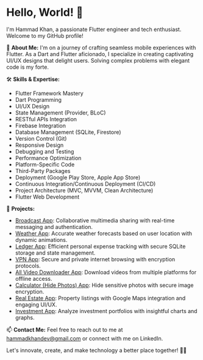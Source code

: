 # Hello, World! 👋

I'm Hammad Khan, a passionate Flutter engineer and tech enthusiast. Welcome to my GitHub profile!

🚀 **About Me:**
I'm on a journey of crafting seamless mobile experiences with Flutter. As a Dart and Flutter aficionado, I specialize in creating captivating UI/UX designs that delight users. Solving complex problems with elegant code is my forte.

🛠️ **Skills & Expertise:**
- Flutter Framework Mastery
- Dart Programming
- UI/UX Design
- State Management (Provider, BLoC)
- RESTful APIs Integration
- Firebase Integration
- Database Management (SQLite, Firestore)
- Version Control (Git)
- Responsive Design
- Debugging and Testing
- Performance Optimization
- Platform-Specific Code
- Third-Party Packages
- Deployment (Google Play Store, Apple App Store)
- Continuous Integration/Continuous Deployment (CI/CD)
- Project Architecture (MVC, MVVM, Clean Architecture)
- Flutter Web Development

🔭 **Projects:**
- [Broadcast App](link): Collaborative multimedia sharing with real-time messaging and authentication.
- [Weather App](link): Accurate weather forecasts based on user location with dynamic animations.
- [Ledger App](link): Efficient personal expense tracking with secure SQLite storage and state management.
- [VPN App](link): Secure and private internet browsing with encryption protocols.
- [All Video Downloader App](link): Download videos from multiple platforms for offline access.
- [Calculator (Hide Photos) App](link): Hide sensitive photos with secure image encryption.
- [Real Estate App](link): Property listings with Google Maps integration and engaging UI/UX.
- [Investment App](link): Analyze investment portfolios with insightful charts and graphs.

📫 **Contact Me:**
Feel free to reach out to me at hammadkhandev@gmail.com or connect with me on LinkedIn.

Let's innovate, create, and make technology a better place together! 📱✨

<!---
Hammad46/Hammad46 is a ✨ special ✨ repository because its `README.md` (this file) appears on your GitHub profile.
You can click the Preview link to take a look at your changes.
--->
